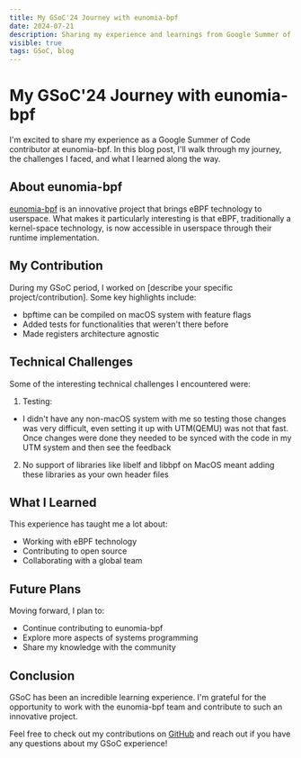 ```yaml
---
title: My GSoC'24 Journey with eunomia-bpf
date: 2024-07-21
description: Sharing my experience and learnings from Google Summer of Code 2024 with eunomia-bpf
visible: true
tags: GSoC, blog
---
```


# My GSoC'24 Journey with eunomia-bpf

I'm excited to share my experience as a Google Summer of Code contributor at eunomia-bpf. In this blog post, I'll walk through my journey, the challenges I faced, and what I learned along the way.

## About eunomia-bpf

[eunomia-bpf](https://eunomia.dev/) is an innovative project that brings eBPF technology to userspace. What makes it particularly interesting is that eBPF, traditionally a kernel-space technology, is now accessible in userspace through their runtime implementation.

## My Contribution

During my GSoC period, I worked on [describe your specific project/contribution]. Some key highlights include:

- bpftime can be compiled on macOS system with feature flags 
- Added tests for functionalities that weren't there before 
- Made registers architecture agnostic 

## Technical Challenges

Some of the interesting technical challenges I encountered were:

1. Testing:
 - I didn't have any non-macOS system with me so testing those changes was very difficult, even setting it up with UTM(QEMU) was not that fast. Once changes were done they needed to be synced with the code in my UTM system and then see the feedback
2. No support of libraries like libelf and libbpf on MacOS meant adding these libraries as your own header files

## What I Learned

This experience has taught me a lot about:

- Working with eBPF technology
- Contributing to open source
- Collaborating with a global team

## Future Plans

Moving forward, I plan to:

- Continue contributing to eunomia-bpf
- Explore more aspects of systems programming
- Share my knowledge with the community

## Conclusion

GSoC has been an incredible learning experience. I'm grateful for the opportunity to work with the eunomia-bpf team and contribute to such an innovative project.

Feel free to check out my contributions on [GitHub](https://github.com/eunomia-bpf/bpftime) and reach out if you have any questions about my GSoC experience!
